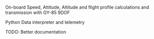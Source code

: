 On-board Speed, Attitude, Altitude and flight profile calculations and transmission with GY-85 9DOF 


Python Data interpreter and telemetry

TODO: Better documentation

